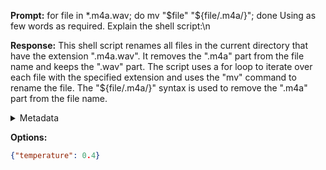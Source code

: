 **Prompt:**
for file in *.m4a.wav; do mv "$file" "${file/.m4a/}"; done
 Using as few words as required. Explain the shell script:\n

**Response:**
This shell script renames all files in the current directory that have the extension ".m4a.wav". It removes the ".m4a" part from the file name and keeps the ".wav" part. The script uses a for loop to iterate over each file with the specified extension and uses the "mv" command to rename the file. The "${file/.m4a/}" syntax is used to remove the ".m4a" part from the file name.

<details><summary>Metadata</summary>

- Duration: 4627 ms
- Datetime: 2023-09-23T10:50:07.194327
- Model: gpt-3.5-turbo-0613

</details>

**Options:**
```json
{"temperature": 0.4}
```

